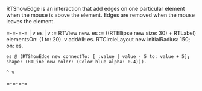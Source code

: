 RTShowEdge is an interaction that add edges on one particular element when the mouse is above the element. Edges are removed when the mouse leaves the element.

=-=-=-=
	| v es |
	v := RTView new.
	es := ((RTEllipse new size: 30) + RTLabel) elementsOn: (1 to: 20).
	v addAll: es.
	RTCircleLayout new initialRadius: 150; on: es.

	es @ (RTShowEdge new connectTo: [ :value | value - 5 to: value + 5]; shape: (RTLine new color: (Color blue alpha: 0.4))).

	^ v
=-=-=-=